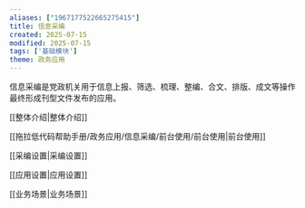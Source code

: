 ```yaml
---
aliases: ["1967177522665275415"]
title: 信息采编
created: 2025-07-15
modified: 2025-07-15
tags: ['基础模块']
theme: 政务应用
---
```


信息采编是党政机关用于信息上报、筛选、梳理、整编、合文、排版、成文等操作最终形成刊型文件发布的应用。

[[整体介绍|整体介绍]]   

[[拖拉低代码帮助手册/政务应用/信息采编/前台使用/前台使用|前台使用]]   

[[采编设置|采编设置]]   

 [[应用设置|应用设置]]   

 [[业务场景|业务场景]]